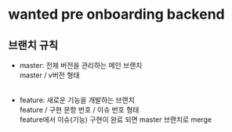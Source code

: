 # wanted pre onboarding backend



## 브랜치 규칙
- master: 전체 버전을 관리하는 메인 브랜치 <br/>
  master / v버전 형태 <br/> <br/>
  
- feature: 새로운 기능을 개발하는 브랜치 <br/>
  feature / 구현 문항 번호 / 이슈 번호 형태 <br/>
  feature에서 이슈(기능) 구현이 완료 되면 master 브랜치로 merge <br/> <br/> <br/>



